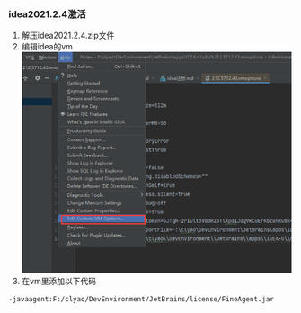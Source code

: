 ### idea2021.2.4激活
1. 解压idea2021.2.4.zip文件
2. 编辑idea的vm
![img.png](img.png)
3. 在vm里添加以下代码
```html
-javaagent:F:/clyao/DevEnvironment/JetBrains/license/FineAgent.jar
```